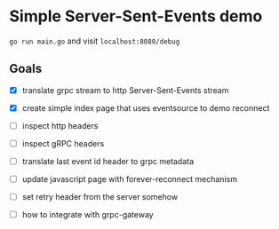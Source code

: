 # Simple Server-Sent-Events demo

`go run main.go` and visit `localhost:8080/debug`


## Goals 
- [x] translate grpc stream to http Server-Sent-Events stream
- [x] create simple index page that uses eventsource to demo reconnect
- [ ] inspect http headers 
- [ ] inspect gRPC headers
- [ ] translate last event id header to grpc metadata
- [ ] update javascript page with forever-reconnect mechanism
- [ ] set retry header from the server somehow
- [ ] how to integrate with grpc-gateway

